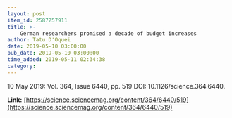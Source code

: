 ```yaml
---
layout: post
item_id: 2587257911
title: >-
    German researchers promised a decade of budget increases
author: Tatu D'Oquei
date: 2019-05-10 03:00:00
pub_date: 2019-05-10 03:00:00
time_added: 2019-05-11 02:34:38
category: 
---
```


10 May 2019: Vol. 364, Issue 6440, pp. 519 DOI: 10.1126/science.364.6440.

**Link:** [https://science.sciencemag.org/content/364/6440/519](https://science.sciencemag.org/content/364/6440/519)

